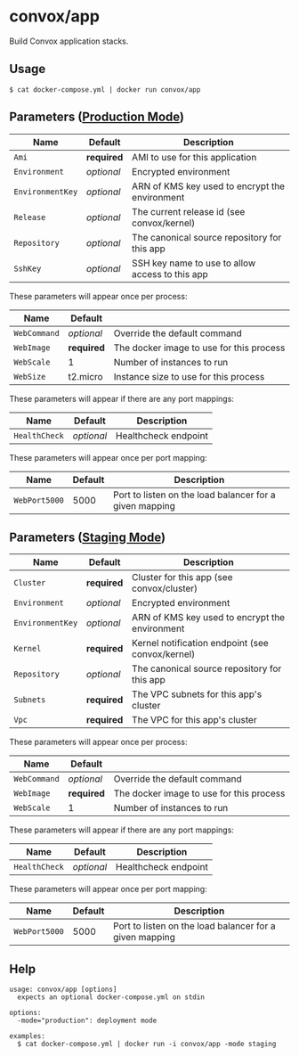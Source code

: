 # convox/app

Build Convox application stacks.

## Usage

    $ cat docker-compose.yml | docker run convox/app

## Parameters ([Production Mode](doc:deployment-modes)) 

| Name             | Default      | Description                                     |
|------------------|--------------|-------------------------------------------------|
| `Ami`            | **required** | AMI to use for this application                 |
| `Environment`    | *optional*   | Encrypted environment                           |
| `EnvironmentKey` | *optional*   | ARN of KMS key used to encrypt the environment  |
| `Release`        | *optional*   | The current release id (see convox/kernel)      |
| `Repository`     | *optional*   | The canonical source repository for this app    |
| `SshKey`         | *optional*   | SSH key name to use to allow access to this app |

These parameters will appear once per process:

| Name         | Default      |                                          |
|--------------|--------------|------------------------------------------|
| `WebCommand` | *optional*   | Override the default command             |
| `WebImage`   | **required** | The docker image to use for this process |
| `WebScale`   | 1            | Number of instances to run               |
| `WebSize`    | t2.micro     | Instance size to use for this process    |

These parameters will appear if there are any port mappings:

| Name          | Default    | Description          |
|---------------|------------|----------------------|
| `HealthCheck` | *optional* | Healthcheck endpoint |

These parameters will appear once per port mapping:

| Name          | Default      | Description                                             |
|---------------|--------------|---------------------------------------------------------|
| `WebPort5000` | 5000         | Port to listen on the load balancer for a given mapping |

## Parameters ([Staging Mode](doc:deployment-modes)) 

| Name             | Default      | Description                                      |
|------------------|--------------|--------------------------------------------------|
| `Cluster`        | **required** | Cluster for this app (see convox/cluster)        |
| `Environment`    | *optional*   | Encrypted environment                            |
| `EnvironmentKey` | *optional*   | ARN of KMS key used to encrypt the environment   |
| `Kernel`         | **required** | Kernel notification endpoint (see convox/kernel) |
| `Repository`     | *optional*   | The canonical source repository for this app     |
| `Subnets`        | **required** | The VPC subnets for this app's cluster           |
| `Vpc`            | **required** | The VPC for this app's cluster                   |

These parameters will appear once per process:

| Name         | Default      |                                          |
|--------------|--------------|------------------------------------------|
| `WebCommand` | *optional*   | Override the default command             |
| `WebImage`   | **required** | The docker image to use for this process |
| `WebScale`   | 1            | Number of instances to run               |

These parameters will appear if there are any port mappings:

| Name          | Default    | Description          |
|---------------|------------|----------------------|
| `HealthCheck` | *optional* | Healthcheck endpoint |

These parameters will appear once per port mapping:

| Name          | Default      | Description                                             |
|---------------|--------------|---------------------------------------------------------|
| `WebPort5000` | 5000         | Port to listen on the load balancer for a given mapping |

## Help

    usage: convox/app [options]
      expects an optional docker-compose.yml on stdin

    options:
      -mode="production": deployment mode

    examples:
      $ cat docker-compose.yml | docker run -i convox/app -mode staging
